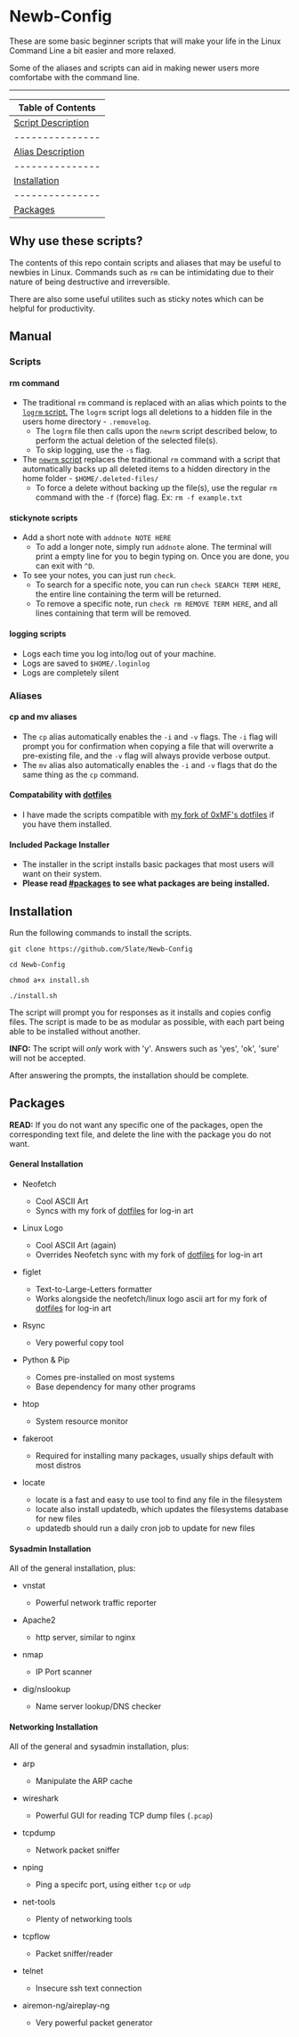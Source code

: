 # Newb-Config

These are some basic beginner scripts that will make your life in the Linux Command Line a bit easier and more relaxed.

Some of the aliases and scripts can aid in making newer users more comfortabe with the command line.

------------------
|Table of Contents|
| --------------- |
| [Script Description](#scripts) |
| --------------- |
| [Alias Description](#aliases) |
| --------------- |
| [Installation](#installation) |
| --------------- |
| [Packages](#packages) |


## Why use these scripts?

The contents of this repo contain scripts and aliases that may be useful to newbies in Linux. Commands such as ``rm`` can be intimidating due to their nature of being destructive and irreversible.

There are also some useful utilites such as sticky notes which can be helpful for productivity.

## Manual

### Scripts

#### rm command
- The traditional ``rm`` command is replaced with an alias which points to the [``logrm`` script.](./scripts/logrm.sh) The ``logrm`` script logs all deletions to a hidden file in the users home directory - ``.removelog``.
  - The ``logrm`` file then calls upon the ``newrm`` script described below, to perform the actual deletion of the selected file(s).
  - To skip logging, use the ``-s`` flag.
- The [``newrm`` script](./scripts/newrm.sh) replaces the traditional ``rm`` command with a script that automatically backs up all deleted items to a hidden directory in the home folder - ``$HOME/.deleted-files/``
  - To force a delete without backing up the file(s), use the regular ``rm`` command with the ``-f`` (force) flag. Ex: ``rm -f example.txt``

#### stickynote scripts
- Add a short note with ``addnote NOTE HERE``
  - To add a longer note, simply run ``addnote`` alone. The terminal will print a empty line for you to begin typing on. Once you are done, you can exit with ``^D``.
- To see your notes, you can just run ``check``.
  - To search for a specific note, you can run ``check SEARCH TERM HERE``, the entire line containing the term will be returned.
  - To remove a specific note, run ``check rm REMOVE TERM HERE``, and all lines containing that term will be removed.

#### logging scripts
- Logs each time you log into/log out of your machine.
- Logs are saved to ``$HOME/.loginlog``
- Logs are completely silent

### Aliases

#### cp and mv aliases
- The ``cp`` alias automatically enables the ``-i`` and ``-v`` flags. The ``-i`` flag will prompt you for confirmation when copying a file that will overwrite a pre-existing file, and the ``-v`` flag will always provide verbose output.
- The ``mv`` alias also automatically enables the ``-i`` and ``-v`` flags that do the same thing as the ``cp`` command.

#### Compatability with [dotfiles](https://github.com/5late/dotfiles)
- I have made the scripts compatible with [my fork of 0xMF's dotfiles](https://github.com/5late/dotfiles) if you have them installed.

#### Included Package Installer
- The installer in the script installs basic packages that most users will want on their system.
- **Please read [#packages](#packages) to see what packages are being installed.**

## Installation

Run the following commands to install the scripts.

``git clone https://github.com/5late/Newb-Config``

``cd Newb-Config``

``chmod a+x install.sh``

``./install.sh``

The script will prompt you for responses as it installs and copies config files. The script is made to be as modular as possible, with each part being able to be installed without another.

**INFO:** The script will *only* work with 'y'. Answers such as 'yes', 'ok', 'sure' will not be accepted.

After answering the prompts, the installation should be complete.

## Packages

**READ:** If you do not want any specific one of the packages, open the corresponding text file, and delete the line with the package you do not want.

#### General Installation

- Neofetch
  - Cool ASCII Art
  - Syncs with my fork of [dotfiles](https://github.com/5late/dotfiles) for log-in art

- Linux Logo
  - Cool ASCII Art (again)
  - Overrides Neofetch sync with my fork of [dotfiles](https://github.com/5late/dotfiles) for log-in art

- figlet
  - Text-to-Large-Letters formatter
  - Works alongside the neofetch/linux logo ascii art for my fork of [dotfiles](https://github.com/5late/dotfiles) for log-in art

- Rsync
  - Very powerful copy tool

- Python & Pip
  - Comes pre-installed on most systems
  - Base dependency for many other programs

- htop
  - System resource monitor 

- fakeroot
  - Required for installing many packages, usually ships default with most distros

- locate
  - locate is a fast and easy to use tool to find any file in the filesystem
  - locate also install updatedb, which updates the filesystems database for new files
  - updatedb should run a daily cron job to update for new files


#### Sysadmin Installation

All of the general installation, plus:

- vnstat
  - Powerful network traffic reporter

- Apache2
  - http server, similar to nginx

- nmap
  - IP Port scanner

- dig/nslookup
  - Name server lookup/DNS checker

#### Networking Installation

All of the general and sysadmin installation, plus:

- arp
  - Manipulate the ARP cache

- wireshark
  - Powerful GUI for reading TCP dump files (``.pcap``)

- tcpdump
  - Network packet sniffer

- nping
  - Ping a specifc port, using either ``tcp`` or ``udp``

- net-tools
  - Plenty of networking tools

- tcpflow
  - Packet sniffer/reader

- telnet
  - Insecure ssh text connection

- airemon-ng/aireplay-ng
  - Very powerful packet generator
